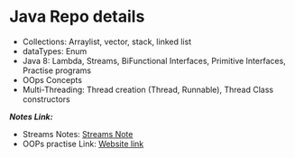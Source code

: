 <H1> Java Repo details </H1>

- Collections: Arraylist, vector, stack, linked list
- dataTypes: Enum
- Java 8: Lambda, Streams, BiFunctional Interfaces, Primitive Interfaces, Practise programs
- OOps Concepts
- Multi-Threading: Thread creation (Thread, Runnable), Thread Class constructors


**_Notes Link:_**
- Streams Notes: [Streams Note](src/main/java/java8/streams/StreamComponents/StreamNote.md)
- OOPs practise Link: [Website link](https://www3.ntu.edu.sg/home/ehchua/programming/java/J3f_OOPExercises.html)
